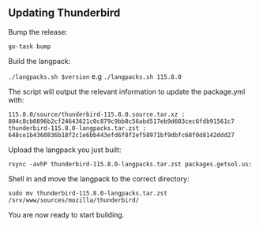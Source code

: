 ## Updating Thunderbird

Bump the release:

`go-task bump`

Build the langpack:

`./langpacks.sh $version` e.g `./langpacks.sh 115.8.0`

The script will output the relevant information to update the package.yml with:
```
115.8.0/source/thunderbird-115.8.0.source.tar.xz : 804c8cb0896b2cf24643621c0c879c9bb8c56abd517eb9d603cec6fdb91561c7
thunderbird-115.8.0-langpacks.tar.zst : 648ce1b4360836b18f2c1e6bb443efd6f8f2ef58971bf9dbfc68f0d8142ddd27
```
Upload the langpack you just built:

`rsync -avhP thunderbird-115.8.0-langpacks.tar.zst packages.getsol.us:`

Shell in and move the langpack to the correct directory:

`sudo mv thunderbird-115.8.0-langpacks.tar.zst /srv/www/sources/mozilla/thunderbird/`

You are now ready to start building.
